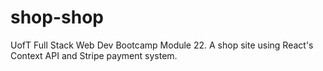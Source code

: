 # shop-shop
UofT Full Stack Web Dev Bootcamp Module 22. A shop site using React's Context API and Stripe payment system.
